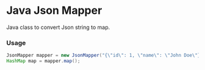 # Java Json Mapper

Java class to convert Json string to map.

### Usage

```gradle
JsonMapper mapper = new JsonMapper("{\"id\": 1, \"name\": \"John Doe\"}");
HashMap map = mapper.map();
```
